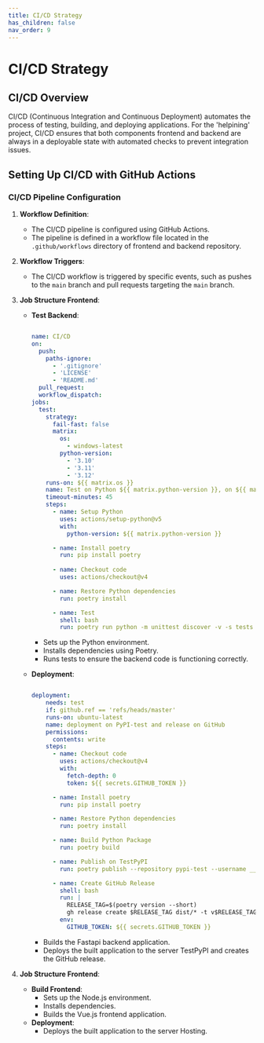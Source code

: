 ```yaml
---
title: CI/CD Strategy
has_children: false
nav_order: 9
---
```


# CI/CD Strategy

## CI/CD Overview

CI/CD (Continuous Integration and Continuous Deployment) automates the process of testing, building, and deploying applications. For the 'helpining' project, CI/CD ensures that both components frontend and backend are always in a deployable state with automated checks to prevent integration issues.

## Setting Up CI/CD with GitHub Actions

### CI/CD Pipeline Configuration

1. **Workflow Definition**:
   - The CI/CD pipeline is configured using GitHub Actions.
   - The pipeline is defined in a workflow file located in the `.github/workflows` directory of frontend and backend repository.

2. **Workflow Triggers**:
   - The CI/CD workflow is triggered by specific events, such as pushes to the `main` branch and pull requests targeting the `main` branch.

3. **Job Structure Frontend**:
      - **Test Backend**:
         
         ```yaml
         
         name: CI/CD
         on:
           push:
             paths-ignore:
               - '.gitignore'
               - 'LICENSE'
               - 'README.md'
           pull_request:
           workflow_dispatch:
         jobs:
           test:
             strategy:
               fail-fast: false
               matrix:
                 os:
                   - windows-latest
                 python-version:
                   - '3.10'
                   - '3.11'
                   - '3.12'
             runs-on: ${{ matrix.os }}
             name: Test on Python ${{ matrix.python-version }}, on ${{ matrix.os }}
             timeout-minutes: 45
             steps:
               - name: Setup Python
                 uses: actions/setup-python@v5
                 with:
                   python-version: ${{ matrix.python-version }}
         
               - name: Install poetry
                 run: pip install poetry
               
               - name: Checkout code
                 uses: actions/checkout@v4
         
               - name: Restore Python dependencies
                 run: poetry install
         
               - name: Test
                 shell: bash
                 run: poetry run python -m unittest discover -v -s tests
         
         ```
        - Sets up the Python environment.
        - Installs dependencies using Poetry.
        - Runs tests to ensure the backend code is functioning correctly.

   - **Deployment**:
           
      ```yaml
      
      deployment:
          needs: test
          if: github.ref == 'refs/heads/master'
          runs-on: ubuntu-latest
          name: deployment on PyPI-test and release on GitHub
          permissions:
            contents: write
          steps:
            - name: Checkout code
              uses: actions/checkout@v4
              with:
                fetch-depth: 0
                token: ${{ secrets.GITHUB_TOKEN }}
      
            - name: Install poetry
              run: pip install poetry
      
            - name: Restore Python dependencies
              run: poetry install
      
            - name: Build Python Package
              run: poetry build
      
            - name: Publish on TestPyPI
              run: poetry publish --repository pypi-test --username __token__ --password ${{ secrets.TEST_PYPI_TOKEN }}
      
            - name: Create GitHub Release
              shell: bash
              run: |
                RELEASE_TAG=$(poetry version --short)
                gh release create $RELEASE_TAG dist/* -t v$RELEASE_TAG -F CHANGELOG.md
              env:
                GITHUB_TOKEN: ${{ secrets.GITHUB_TOKEN }}
  
      ```
     
     - Builds the Fastapi backend application.
     - Deploys the built application to the server TestPyPI and creates the GitHub release.
       
5. **Job Structure Frontend**:
   - **Build Frontend**:
     - Sets up the Node.js environment.
     - Installs dependencies.
     - Builds the Vue.js frontend application.
   - **Deployment**:
     - Deploys the built application to the server Hosting.
